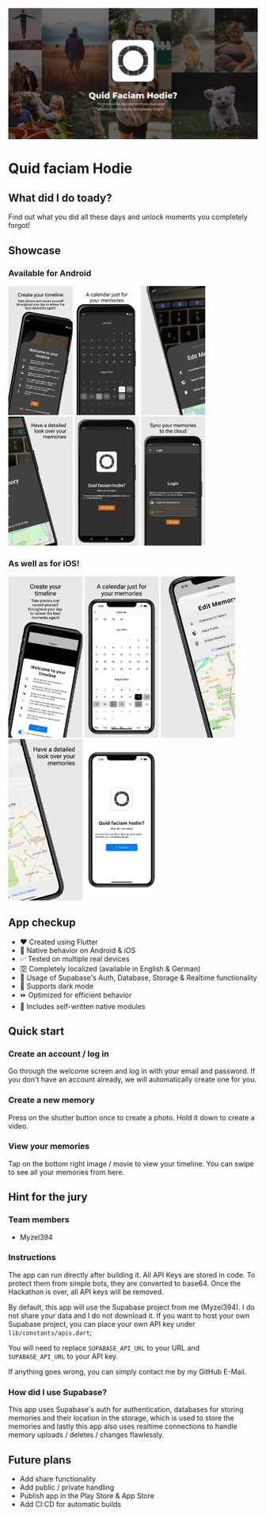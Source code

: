 <img src="readme_content/poster.webp" />

# Quid faciam Hodie

## What did I do toady?

Find out what you did all these days and unlock moments you completely forgot!


## Showcase

### Available for Android

<p float="left">
    <img src="readme_content/store_previews/android/0_timeline.webp" width="130" />
    <img src="readme_content/store_previews/android/1_calendar.webp" width="130" />
    <img src="readme_content/store_previews/android/2_details_1.webp" width="130" />
    <img src="readme_content/store_previews/android/2_details_2.webp" width="130" />
    <img src="readme_content/store_previews/android/3_welcome.webp" width="130" />
    <img src="readme_content/store_previews/android/4_login.webp" width="130" />
</p>

### As well as for iOS!

<p float="left">
    <img src="readme_content/store_previews/ios/0_timeline.webp" width="150" />
    <img src="readme_content/store_previews/ios/1_calendar.webp" width="150" />
    <img src="readme_content/store_previews/ios/2_details_1.webp" width="150" />
    <img src="readme_content/store_previews/ios/2_details_2.webp" width="150" />
    <img src="readme_content/store_previews/ios/3_welcome.webp" width="150" />
</p>


## App checkup

* :heart: Created using Flutter
* :apple: Native behavior on Android & iOS
* :white_check_mark: Tested on multiple real devices
* :u7a7a: Completely localized (available in English & German)
* :flashlight: Usage of Supabase's Auth, Database, Storage & Realtime functionality
* :new_moon_with_face: Supports dark mode
* :fast_forward: Optimized for efficient behavior
* :iphone: Includes self-written native modules


## Quick start

### Create an account / log in

Go through the welcome screen and log in with your email and password.
If you don't have an account already, we will automatically create one for you.

### Create a new memory

Press on the shutter button once to create a photo.
Hold it down to create a video.

### View your memories

Tap on the bottom right image / movie to view your timeline.
You can swipe to see all your memories from here.


## Hint for the jury

### Team members

* Myzel394

### Instructions

The app can run directly after building it. All API Keys are stored in code.
To protect them from simple bots, they are converted to base64.
Once the Hackathon is over, all API keys will be removed.

By default, this app will use the Supabase project from me (Myzel394).
I do not share your data and I do not download it.
If you want to host your own Supabase project, you can place your
own API key under `lib/constants/apis.dart`;

You will need to replace `SUPABASE_API_URL` to your URL and `SUPABASE_API_URL` to your API key.

If anything goes wrong, you can simply contact me by my GitHub E-Mail.

### How did I use Supabase?

This app uses Supabase's auth for authentication,
databases for storing memories and their location in the
storage, which is used to store the memories and lastly this app
also uses realtime connections to handle memory uploads /
deletes / changes flawlessly.

## Future plans

* Add share functionality
* Add public / private handling
* Publish app in the Play Store & App Store
* Add CI:CD for automatic builds
